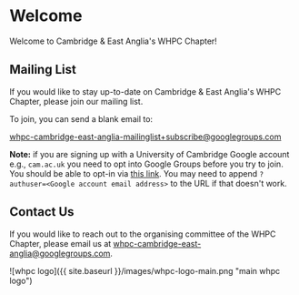 # Welcome

Welcome to Cambridge & East Anglia's WHPC Chapter!

<!-- ![cambridge whpc logo]({{ site.baseurl }}/images/whpc-logo.svg "cambridge whpc logo") -->

## Mailing List

If you would like to stay up-to-date on Cambridge & East Anglia's WHPC Chapter, please join our mailing list.

To join, you can send a blank email to:

[whpc-cambridge-east-anglia-mailinglist+subscribe@googlegroups.com][subscribe]

**Note:** if you are signing up with a University of Cambridge Google account e.g., `cam.ac.uk` you need to opt into Google
Groups before you try to join. You should be able to opt-in via [this link][google-preferences]. You may need
to append `?authuser=<Google account email address>` to the URL if that doesn't work.

## Contact Us

If you would like to reach out to the organising committee of the WHPC Chapter, please email us at
[whpc-cambridge-east-anglia@googlegroups.com][email].

![whpc logo]({{ site.baseurl }}/images/whpc-logo-main.png "main whpc logo")

[subscribe]: mailto:whpc-cambridge-east-anglia-mailinglist+subscribe@googlegroups.com
[email]: mailto:whpc-cambridge-east-anglia@googlegroups.com
[google-preferences]: //preferences.g.apps.cam.ac.uk/
